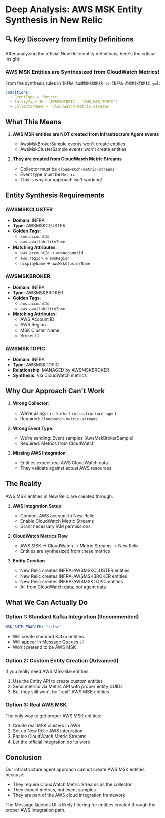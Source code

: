 # Deep Analysis: AWS MSK Entity Synthesis in New Relic

## 🔍 Key Discovery from Entity Definitions

After analyzing the official New Relic entity definitions, here's the critical insight:

### AWS MSK Entities are Synthesized from CloudWatch Metrics!

From the synthesis rules in `INFRA-AWSMSKBROKER-to-INFRA-AWSMSKTOPIC.yml`:
```yaml
conditions:
  - EventType = 'Metric'
  - EntityType IN ('AWSMSKTOPIC', 'AWS_MSK_TOPIC')
  - CollectorName = 'cloudwatch-metric-streams'
```

## What This Means

1. **AWS MSK entities are NOT created from Infrastructure Agent events**
   - AwsMskBrokerSample events won't create entities
   - AwsMskClusterSample events won't create entities

2. **They are created from CloudWatch Metric Streams**
   - Collector must be `cloudwatch-metric-streams`
   - Event type must be `Metric`
   - This is why our approach isn't working!

## Entity Synthesis Requirements

### AWSMSKCLUSTER
- **Domain**: INFRA
- **Type**: AWSMSKCLUSTER
- **Golden Tags**:
  - `aws.accountId`
  - `aws.availabilityZone`
- **Matching Attributes**:
  - `aws.accountId` → `awsAccountId`
  - `aws.region` → `awsRegion`
  - `displayName` → `awsMskClusterName`

### AWSMSKBROKER
- **Domain**: INFRA
- **Type**: AWSMSKBROKER
- **Golden Tags**:
  - `aws.accountId`
  - `aws.availabilityZone`
- **Matching Attributes**:
  - AWS Account ID
  - AWS Region
  - MSK Cluster Name
  - Broker ID

### AWSMSKTOPIC
- **Domain**: INFRA
- **Type**: AWSMSKTOPIC
- **Relationship**: MANAGED by AWSMSKBROKER
- **Synthesis**: Via CloudWatch metrics

## Why Our Approach Can't Work

1. **Wrong Collector**:
   - We're using: `nri-kafka` / `infrastructure-agent`
   - Required: `cloudwatch-metric-streams`

2. **Wrong Event Type**:
   - We're sending: Event samples (AwsMskBrokerSample)
   - Required: Metrics from CloudWatch

3. **Missing AWS Integration**:
   - Entities expect real AWS CloudWatch data
   - They validate against actual AWS resources

## The Reality

AWS MSK entities in New Relic are created through:

1. **AWS Integration Setup**
   - Connect AWS account to New Relic
   - Enable CloudWatch Metric Streams
   - Grant necessary IAM permissions

2. **CloudWatch Metrics Flow**
   - AWS MSK → CloudWatch → Metric Streams → New Relic
   - Entities are synthesized from these metrics

3. **Entity Creation**
   - New Relic creates INFRA-AWSMSKCLUSTER entities
   - New Relic creates INFRA-AWSMSKBROKER entities
   - New Relic creates INFRA-AWSMSKTOPIC entities
   - All from CloudWatch data, not agent data

## What We Can Actually Do

### Option 1: Standard Kafka Integration (Recommended)
```yaml
MSK_SHIM_ENABLED: "false"
```
- Will create standard Kafka entities
- Will appear in Message Queues UI
- Won't pretend to be AWS MSK

### Option 2: Custom Entity Creation (Advanced)
If you really need AWS MSK-like entities:
1. Use the Entity API to create custom entities
2. Send metrics via Metric API with proper entity GUIDs
3. But they still won't be "real" AWS MSK entities

### Option 3: Real AWS MSK
The only way to get proper AWS MSK entities:
1. Create real MSK clusters in AWS
2. Set up New Relic AWS integration
3. Enable CloudWatch Metric Streams
4. Let the official integration do its work

## Conclusion

Our infrastructure agent approach cannot create AWS MSK entities because:
- They require CloudWatch Metric Streams as the collector
- They expect metrics, not event samples
- They are part of the AWS cloud integration framework

The Message Queues UI is likely filtering for entities created through the proper AWS integration path.